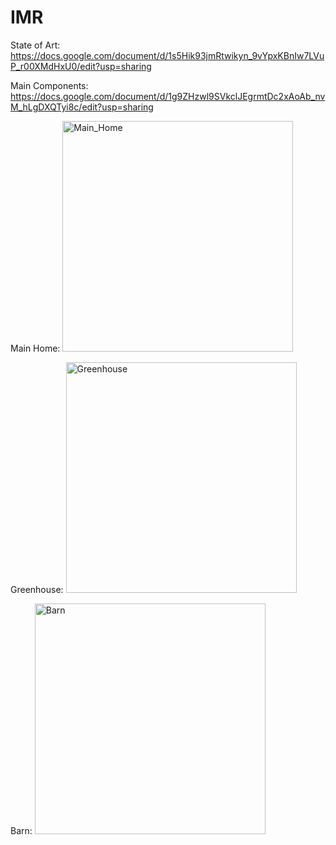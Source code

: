 # IMR

State of Art: https://docs.google.com/document/d/1s5Hik93jmRtwikyn_9vYpxKBnIw7LVuP_r00XMdHxU0/edit?usp=sharing

Main Components: https://docs.google.com/document/d/1g9ZHzwl9SVkclJEgrmtDc2xAoAb_nvM_hLgDXQTyi8c/edit?usp=sharing

Main Home: <img width="369" alt="Main_Home" src="https://github.com/LuticDenisa/IMR/assets/100189134/0a7b90e6-8c45-46aa-8afe-68591a64b9e1">

Greenhouse: <img width="369" alt="Greenhouse" src="https://github.com/LuticDenisa/IMR/assets/100298908/0df57aca-12eb-46de-899d-632e07aab3e3">

Barn: <img width="369" alt="Barn" src="https://github.com/LuticDenisa/IMR/assets/100298908/d461456d-e3e4-414b-b84a-2a9a6f0a574e">

